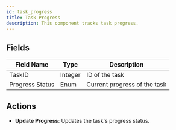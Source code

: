 ```yaml
---
id: task_progress
title: Task Progress
description: This component tracks task progress.
---
```


## Fields

| Field Name      | Type    | Description                 |
|-----------------|---------|-----------------------------|
| TaskID          | Integer | ID of the task               |
| Progress Status | Enum    | Current progress of the task |

## Actions

- **Update Progress**: Updates the task's progress status.
